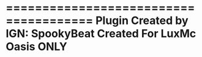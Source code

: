 ======================================
**Plugin Created by IGN: SpookyBeat**
  **Created For LuxMc Oasis ONLY**
======================================
